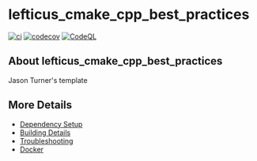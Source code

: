 # lefticus_cmake_cpp_best_practices

[![ci](https://github.com/ahcox/lefticus_cmake_cpp_best_practices/actions/workflows/ci.yml/badge.svg)](https://github.com/ahcox/lefticus_cmake_cpp_best_practices/actions/workflows/ci.yml)
[![codecov](https://codecov.io/gh/ahcox/lefticus_cmake_cpp_best_practices/branch/main/graph/badge.svg)](https://codecov.io/gh/ahcox/lefticus_cmake_cpp_best_practices)
[![CodeQL](https://github.com/ahcox/lefticus_cmake_cpp_best_practices/actions/workflows/codeql-analysis.yml/badge.svg)](https://github.com/ahcox/lefticus_cmake_cpp_best_practices/actions/workflows/codeql-analysis.yml)

## About lefticus_cmake_cpp_best_practices
Jason Turner's template


## More Details

 * [Dependency Setup](README_dependencies.md)
 * [Building Details](README_building.md)
 * [Troubleshooting](README_troubleshooting.md)
 * [Docker](README_docker.md)
